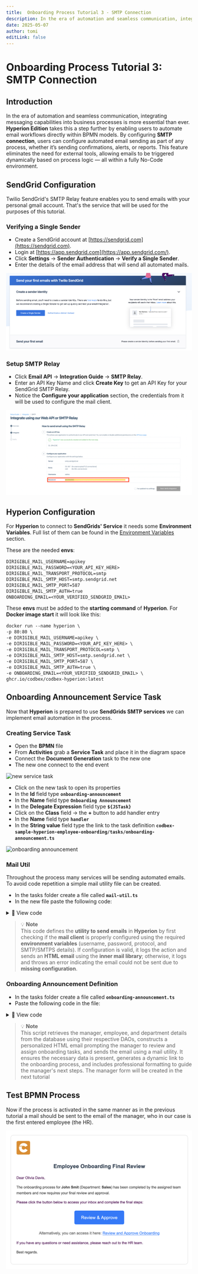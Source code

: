 ```yaml
---
title:  Onboarding Process Tutorial 3 - SMTP Connection
description: In the era of automation and seamless communication, integrating messaging capabilities into business processes is more essential than ever.
date: 2025-05-07
author: tomi
editLink: false
---
```


# Onboarding Process Tutorial 3: SMTP Connection

## Introduction

In the era of automation and seamless communication, integrating messaging capabilities into business processes is more essential than ever. **Hyperion Edition** takes this a step further by enabling users to automate email workflows directly within BPMN models. By configuring **SMTP connection**, users can configure automated email sending as part of any process, whether it’s sending confirmations, alerts, or reports. This feature eliminates the need for external tools, allowing emails to be triggered dynamically based on process logic — all within a fully No-Code environment.

## SendGrid Configuration

Twilio SendGrid's SMTP Relay feature enables you to send emails with your personal gmail account. That's the service that will be used for the purposes of this tutorial.

### Verifying a Single Sender

-   Create a SendGrid account at [https://sendgrid.com](https://sendgrid.com).
-   Login at [https://app.sendgrid.com](https://app.sendgrid.com/).
-   Click **Settings** → **Sender Authentication** → **Verify a Single Sender**.
-   Enter the details of the email address that will send all automated mails.

![creating single sender](../../../../images/2025-05-07-onboarding-process/create-single-sender.png)

### Setup SMTP Relay

-   Click **Email API** → **Integration Guide** → **SMTP Relay**.
-   Enter an API Key Name and click **Create Key** to get an API Key for your SendGrid SMTP Relay.
-   Notice the **Configure your application** section, the credentials from it will be used to configure the mail client.

![single sender](../../../../images/2025-05-07-onboarding-process/single-sender.png)

## Hyperion Configuration

For **Hyperion** to connect to **SendGrids' Service** it needs some **Environment Variables**. Full list of them can be found in the [Environment Variables](https://www.dirigible.io/help/setup/setup-environment-variables/) section.

These are the needed **envs**:
```
DIRIGIBLE_MAIL_USERNAME=apikey
DIRIGIBLE_MAIL_PASSWORD=<YOUR_API_KEY_HERE>
DIRIGIBLE_MAIL_TRANSPORT_PROTOCOL=smtp
DIRIGIBLE_MAIL_SMTP_HOST=smtp.sendgrid.net
DIRIGIBLE_MAIL_SMTP_PORT=587
DIRIGIBLE_MAIL_SMTP_AUTH=true
ONBOARDING_EMAIL=<YOUR_VERIFIED_SENDGRID_EMAIL>
```
These **envs** must be added to the **starting command** of **Hyperion**. For **Docker image start** it will look like this:

```
docker run --name hyperion \
-p 80:80 \
-e DIRIGIBLE_MAIL_USERNAME=apikey \
-e DIRIGIBLE_MAIL_PASSWORD=<YOUR_API_KEY_HERE> \
-e DIRIGIBLE_MAIL_TRANSPORT_PROTOCOL=smtp \
-e DIRIGIBLE_MAIL_SMTP_HOST=smtp.sendgrid.net \
-e DIRIGIBLE_MAIL_SMTP_PORT=587 \
-e DIRIGIBLE_MAIL_SMTP_AUTH=true \
-e ONBOARDING_EMAIL=<YOUR_VERIFIED_SENDGRID_EMAIL> \
ghcr.io/codbex/codbex-hyperion:latest
```

## Onboarding Announcement Service Task

Now that **Hyperion** is prepared to use **SendGrids SMTP services** we can implement email automation in the process.

### Creating Service Task

- Open the **BPMN** file
- From **Activities** grab a **Service Task** and place it in the diagram space
- Connect the **Document Generation** task to the new one
- The new one connect to the end event

![new service task](../../../../images/2025-05-07-onboarding-process/new-service-task-setup.gif)

- Click on the new task to open its properties
- In the **Id** field type **`onboarding-announcement`**
- In the **Name** field type **`Onboarding Announcement`**
- In the **Delegate Expression** field type **`${JSTask}`**
- Click on the **Class** field → the **+** button to add handler entry
- In the **Name** field type **`handler`**
- In the **String value** field type the link to the task definition **`codbex-sample-hyperion-employee-onboarding/tasks/onboarding-announcement.ts`**

![onboarding announcement](../../../../images/2025-05-07-onboarding-process/onboarding-announcement-task-configuration.gif)

### Mail Util

Throughout the process many services will be sending automated emails. To avoid code repetition a simple mail utility file can be created.

- In the tasks folder create a file called **`mail-util.ts`**
- In the new file paste the following code:

<details>
  <summary>📄 View code</summary>

```typescript
import { configurations } from  "sdk/core";
import { logging } from  "sdk/log";
import { client as mailClient } from  "sdk/mail";

const logger = logging.getLogger("mail-util.ts");

function isMailConfigured() {
	return configurations.get("DIRIGIBLE_MAIL_USERNAME") &&
    	configurations.get("DIRIGIBLE_MAIL_PASSWORD") &&
    	configurations.get("DIRIGIBLE_MAIL_TRANSPORT_PROTOCOL") &&
    	(
        	(configurations.get("DIRIGIBLE_MAIL_SMTPS_HOST") && configurations.get("DIRIGIBLE_MAIL_SMTPS_PORT") && configurations.get("DIRIGIBLE_MAIL_SMTPS_AUTH"))
        	||
        	(configurations.get("DIRIGIBLE_MAIL_SMTP_HOST") && configurations.get("DIRIGIBLE_MAIL_SMTP_PORT") && configurations.get("DIRIGIBLE_MAIL_SMTP_AUTH"))
    	);

}

export  function sendMail(reciever: string, subject: string, content: string) {

const sender = configurations.get("ONBOARDING_EMAIL");

if (isMailConfigured()) {
	logger.info("Sending mail to [{}] with subject [{}] and content: [{}]...", reciever, subject, content);
	mailClient.send(sender, reciever, subject, content, 'html');
} else {
	logger.error(`Mail to: ${reciever} with subject: ${subject} and content: ${content} will NOT be send because the mail client is not configured!`);
	throw  new  Error(`Mail to: ${reciever} with subject: ${subject} and content: ${content} will NOT be send because the mail client is not configured!`);
	}
}

```

</details>

> 💡 **Note**  
> This code defines the **utility to send emails** in **Hyperion** by first checking if the **mail client** is properly configured using the required **environment variables** (username, password, protocol, and SMTP/SMTPS details). If configuration is valid, it logs the action and sends an **HTML email** using the **inner mail library**; otherwise, it logs and throws an error indicating the email could not be sent due to **missing configuration**.

### Onboarding Announcement Definition

- In the tasks folder create a file called **`onboarding-announcement.ts`**
- Paste the following code in the file:

<details>
  <summary>📄 View code</summary>

```typescript
import { EmployeeRepository  as  EmployeeDao } from  "codbex-sample-hyperion-employee-onboarding/gen/codbex-sample-hyperion-employee-onboarding/dao/Employee/EmployeeRepository";
import { DepartmentRepository  as  DepartmentDao } from  "codbex-sample-hyperion-employee-onboarding/gen/codbex-sample-hyperion-employee-onboarding/dao/Department/DepartmentRepository";

import { process } from  "sdk/bpm";
import { sendMail } from  "./mail-util";

const employeeDao = new  EmployeeDao();
const departmentDao = new  DepartmentDao();

const execution = process.getExecutionContext();
const executionId = execution.getId();

const managerId = process.getVariable(executionId, "Manager");
let managerLink = process.getVariable(executionId, "ManagerLink");
const employeeId = process.getVariable(executionId, "Employee");

const manager = employeeDao.findById(managerId);
if (!manager) {
throw  new  Error(`Employee with ID ${managerId} not found!`);
}

const employee = employeeDao.findById(employeeId);
if (!employee) {
throw  new  Error(`Employee with ID ${employeeId} not found!`);
}

const departmentName = departmentDao.findById(employee.Department).Name;

const subject = "Employee Onboarding Review";
const processInstanceId = execution.getProcessInstanceId();

managerLink = `${managerLink}&processId=${processInstanceId}`;

const content = `
<div style="font-family: Arial, sans-serif; line-height: 1.6; color: #333; max-width: 600px; margin: auto; padding: 20px; border: 1px solid #ddd; border-radius: 10px;">
	<div style="text-align: left; margin-bottom: 20px;">
    	<img src="https://raw.githubusercontent.com/codbex/codbex.github.io/main/docs/images/logos/codbex-logo.png" alt="Company Logo" style="width: 50px; height: 50px;">
	</div>
	<h2 style="color: #2c3e50; text-align: center;">Action Required: Onboarding Task Assignment</h2>
	<p>Dear ${manager.Name},</p>
	<p>An onboarding request has been submitted for <strong>${employee.Name}</strong> (Department: <strong>${departmentName}</strong>), and it requires your attention.</p>
	<p>Please review the onboarding details and assign responsible team members to the relevant tasks.</p>
	<p>Once all assignments are completed, kindly approve the onboarding process to proceed.</p>
	<div style="text-align: center; margin: 20px 0;">
    	<a href="${managerLink}" target="_blank" style="
        	display: inline-block;
        	padding: 12px 24px;
        	font-size: 16px;
        	color: #fff;
        	background-color: #007bff;
        	text-decoration: none;
        	border-radius: 5px;
    	">Review & Assign Tasks</a>
	</div>
	<p style="text-align: center; font-size: 14px; color: #555;">
    	Alternatively, you can access it here:
        	<a href="${managerLink}" target="_blank" style="color: #007bff; text-decoration: underline;">
            	Review Onboarding Details
        	</a>
	</p>
	<p>If you have any questions or need assistance, please contact the HR team.</p>
	<p>Best regards.</p>
</div>
`;

sendMail(manager.Email, subject, content);

```

</details>

> 💡 **Note**  
> This script  retrieves the manager, employee, and department details from the database using their respective DAOs, constructs a personalized HTML email prompting the manager to review and assign onboarding tasks, and sends the email using a mail utility. It ensures the necessary data is present, generates a dynamic link to the onboarding process, and includes professional formatting to guide the manager's next steps.
The manager form will be created in the next tutorial

## Test BPMN Process

Now if the process is activated in the same manner as in the previous tutorial a mail should be sent to the email of the manager, who in our case is the first entered employee (the HR).

![onboarding announcement mail](../../../../images/2025-05-07-onboarding-process/onboarding-announcement-mail.png)

